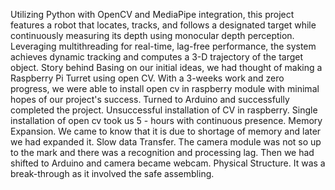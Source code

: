 Utilizing Python with OpenCV and MediaPipe integration, this project features a robot that locates, tracks, and follows a
designated target while continuously measuring its depth using monocular depth perception. Leveraging multithreading for
real-time, lag-free performance, the system achieves dynamic tracking and computes a 3-D trajectory of the target object.
Story behind Basing on our initial ideas, we had thought of making a Raspberry Pi Turret using open CV. With a 3-weeks work 
and zero progress, we were able to install open cv in raspberry module with minimal hopes of our project's success. Turned 
to Arduino and successfully completed the project. Unsuccessful installation of CV in raspberry. Single installation of 
open cv took us 5 - hours with continuous presence. Memory Expansion. We came to know that it is due to shortage of memory
and later we had expanded it. Slow data Transfer. The camera module was not so up to the mark and there was a recognition
and processing lag. Then we had shifted to Arduino and camera became webcam.
Physical Structure. It was a break-through as it involved the safe assembling.
